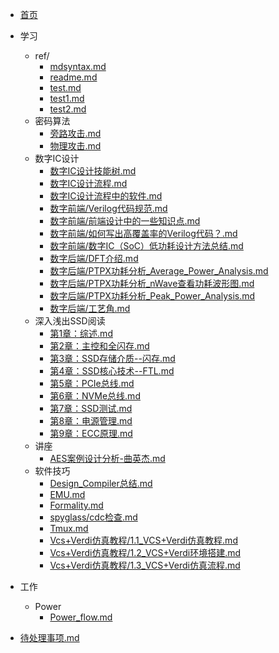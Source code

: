 <!-- docs/_sidebar.md -->

* [首页](/)

* 学习
    * ref/
        * [mdsyntax.md](学习/ref/mdsyntax.md)
        * [readme.md  ](学习/ref/readme.md  )
        * [test.md    ](学习/ref/test.md    )
        * [test1.md   ](学习/ref/test1.md   )
        * [test2.md   ](学习/ref/test2.md   )
    * 密码算法
        * [旁路攻击.md](学习/密码算法/旁路攻击.md)
        * [物理攻击.md](学习/密码算法/物理攻击.md)
    * 数字IC设计
        * [数字IC设计技能树.md                             ](学习/数字IC设计/数字IC设计技能树.md)
        * [数字IC设计流程.md                               ](学习/数字IC设计/数字IC设计流程.md)
        * [数字IC设计流程中的软件.md                       ](学习/数字IC设计/数字IC设计流程中的软件.md)
        * [数字前端/Verilog代码规范.md                    ](学习/数字IC设计/数字前端/Verilog代码规范.md)
        * [数字前端/前端设计中的一些知识点.md              ](学习/数字IC设计/数字前端/前端设计中的一些知识点.md)
        * [数字前端/如何写出高覆盖率的Verilog代码？.md     ](学习/数字IC设计/数字前端/如何写出高覆盖率的Verilog代码？.md)
        * [数字前端/数字IC（SoC）低功耗设计方法总结.md     ](学习/数字IC设计/数字前端/数字IC（SoC）低功耗设计方法总结.md)
        * [数字后端/DFT介绍.md                             ](学习/数字IC设计/数字后端/DFT介绍.md)
        * [数字后端/PTPX功耗分析_Average_Power_Analysis.md ](学习/数字IC设计/数字后端/PTPX功耗分析_Average_Power_Analysis.md)
        * [数字后端/PTPX功耗分析_nWave查看功耗波形图.md    ](学习/数字IC设计/数字后端/PTPX功耗分析_nWave查看功耗波形图.md)
        * [数字后端/PTPX功耗分析_Peak_Power_Analysis.md    ](学习/数字IC设计/数字后端/PTPX功耗分析_Peak_Power_Analysis.md)
        * [数字后端/工艺角.md                              ](学习/数字IC设计/数字后端/工艺角.md)
    * 深入浅出SSD阅读
        * [第1章：综述.md             ](学习/深入浅出SSD阅读/第1章：综述.md)
        * [第2章：主控和全闪存.md     ](学习/深入浅出SSD阅读/第2章：主控和全闪存.md)
        * [第3章：SSD存储介质--闪存.md](学习/深入浅出SSD阅读/第3章：SSD存储介质--闪存.md)
        * [第4章：SSD核心技术--FTL.md ](学习/深入浅出SSD阅读/第4章：SSD核心技术--FTL.md)
        * [第5章：PCIe总线.md         ](学习/深入浅出SSD阅读/第5章：PCIe总线.md)
        * [第6章：NVMe总线.md         ](学习/深入浅出SSD阅读/第6章：NVMe总线.md)
        * [第7章：SSD测试.md          ](学习/深入浅出SSD阅读/第7章：SSD测试.md)
        * [第8章：电源管理.md         ](学习/深入浅出SSD阅读/第8章：电源管理.md)
        * [第9章：ECC原理.md          ](学习/深入浅出SSD阅读/第9章：ECC原理.md)
    * 讲座
        * [AES案例设计分析-曲英杰.md](学习/讲座/AES案例设计分析-曲英杰.md)
    * 软件技巧
        * [Design_Compiler总结.md                     ](学习/软件技巧/Design_Compiler总结.md)  
        * [EMU.md                                     ](学习/软件技巧/EMU.md)
        * [Formality.md                               ](学习/软件技巧/Formality.md)
        * [spyglass/cdc检查.md                        ](学习/软件技巧/spyglass/cdc检查.md)
        * [Tmux.md                                    ](学习/软件技巧/Tmux.md)
        * [Vcs+Verdi仿真教程/1.1_VCS+Verdi仿真教程.md](学习/软件技巧/Vcs+Verdi仿真教程/1.1_VCS+Verdi仿真教程.md)
        * [Vcs+Verdi仿真教程/1.2_VCS+Verdi环境搭建.md](学习/软件技巧/Vcs+Verdi仿真教程/1.2_VCS+Verdi环境搭建.md)
        * [Vcs+Verdi仿真教程/1.3_VCS+Verdi仿真流程.md](学习/软件技巧/Vcs+Verdi仿真教程/1.3_VCS+Verdi仿真流程.md)
* 工作
    * Power
        * [Power_flow.md](工作/Power/Power_flow.md)
* [待处理事项.md](待处理事项.md)


